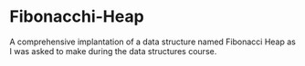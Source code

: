 # Fibonacchi-Heap
A comprehensive implantation of a data structure named Fibonacci Heap as I was asked to make during the data structures course.
